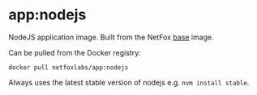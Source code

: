 # app:nodejs

NodeJS application image. Built from the NetFox [base](https://hub.docker.com/r/netfoxlabs/base) image.

Can be pulled from the Docker registry:

`docker pull netfoxlabs/app:nodejs`

Always uses the latest stable version of nodejs e.g. `nvm install stable`.
